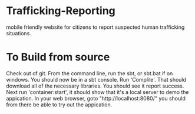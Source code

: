 Trafficking-Reporting
=====================

mobile friendly website for citizens to report suspected human trafficking situations.

# To Build from source

Check out of git. From the command line, run the sbt, or sbt.bat if on windows. You should now be in a sbt console. Run 'Complile'. That should download all of the necessary libraries. You should see it report success. Next run 'container:start', it should show that it's a local server to demo the appication. In your web browser, goto "http://localhost:8080/" you should from there be able to try out the appication. 

